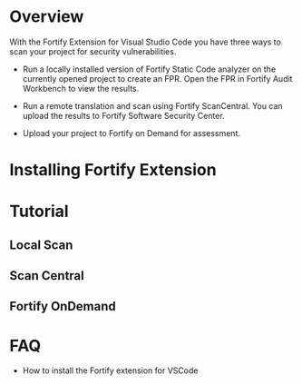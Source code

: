 # Overview
With the Fortify Extension for Visual Studio Code you have three ways to scan your project for security vulnerabilities.

- Run a locally installed version of Fortify Static Code analyzer on the currently opened project to create an FPR. Open the FPR in Fortify Audit Workbench to view the results.

- Run a remote translation and scan using Fortify ScanCentral. You can upload the results to Fortify Software Security Center.

- Upload your project to Fortify on Demand for assessment.


# Installing Fortify Extension

# Tutorial

## Local Scan

## Scan Central

## Fortify OnDemand

# FAQ
- How to install the Fortify extension for VSCode